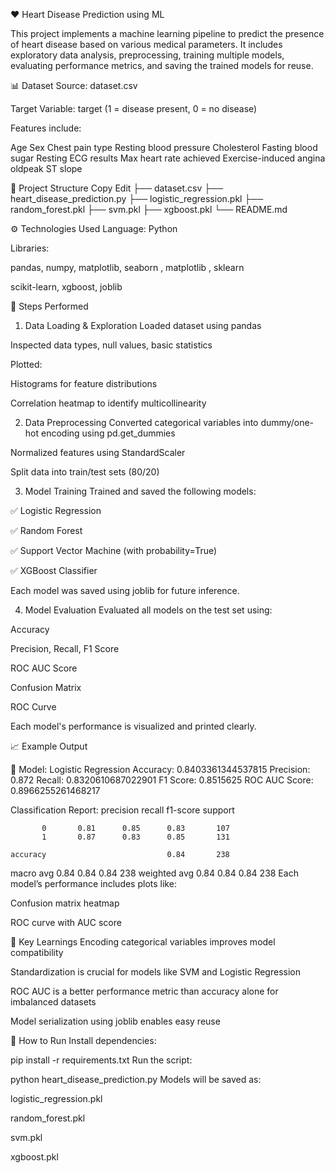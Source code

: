 ❤️ Heart Disease Prediction using ML 

This project implements a machine learning pipeline to predict the presence of heart disease based on various medical parameters. It includes exploratory data analysis, preprocessing, training multiple models, evaluating performance metrics, and saving the trained models for reuse.

📊 Dataset
Source: dataset.csv

Target Variable: target (1 = disease present, 0 = no disease)

Features include:

Age
Sex
Chest pain type
Resting blood pressure
Cholesterol
Fasting blood sugar
Resting ECG results
Max heart rate achieved
Exercise-induced angina
oldpeak
ST slope

📁 Project Structure
Copy
Edit
├── dataset.csv
├── heart_disease_prediction.py
├── logistic_regression.pkl
├── random_forest.pkl
├── svm.pkl
├── xgboost.pkl
└── README.md

⚙️ Technologies Used
Language: Python

Libraries:

pandas, numpy, matplotlib, seaborn , matplotlib , sklearn

scikit-learn, xgboost, joblib 

🧪 Steps Performed
1. Data Loading & Exploration
Loaded dataset using pandas

Inspected data types, null values, basic statistics

Plotted:

Histograms for feature distributions

Correlation heatmap to identify multicollinearity

2. Data Preprocessing
Converted categorical variables into dummy/one-hot encoding using pd.get_dummies

Normalized features using StandardScaler

Split data into train/test sets (80/20)

3. Model Training
Trained and saved the following models:

✅ Logistic Regression

✅ Random Forest

✅ Support Vector Machine (with probability=True)

✅ XGBoost Classifier

Each model was saved using joblib for future inference.

4. Model Evaluation
Evaluated all models on the test set using:

Accuracy

Precision, Recall, F1 Score

ROC AUC Score

Confusion Matrix

ROC Curve

Each model's performance is visualized and printed clearly.

📈 Example Output

📌 Model: Logistic Regression
Accuracy: 0.8403361344537815
Precision: 0.872
Recall: 0.8320610687022901
F1 Score: 0.8515625
ROC AUC Score: 0.8966255261468217

Classification Report:
               precision    recall  f1-score   support

           0       0.81      0.85      0.83       107
           1       0.87      0.83      0.85       131

    accuracy                           0.84       238
   macro avg       0.84      0.84      0.84       238
weighted avg       0.84      0.84      0.84       238
Each model’s performance includes plots like:

Confusion matrix heatmap

ROC curve with AUC score

🧠 Key Learnings
Encoding categorical variables improves model compatibility

Standardization is crucial for models like SVM and Logistic Regression

ROC AUC is a better performance metric than accuracy alone for imbalanced datasets

Model serialization using joblib enables easy reuse

📌 How to Run
Install dependencies:

pip install -r requirements.txt
Run the script:


python heart_disease_prediction.py
Models will be saved as:

logistic_regression.pkl

random_forest.pkl

svm.pkl

xgboost.pkl

